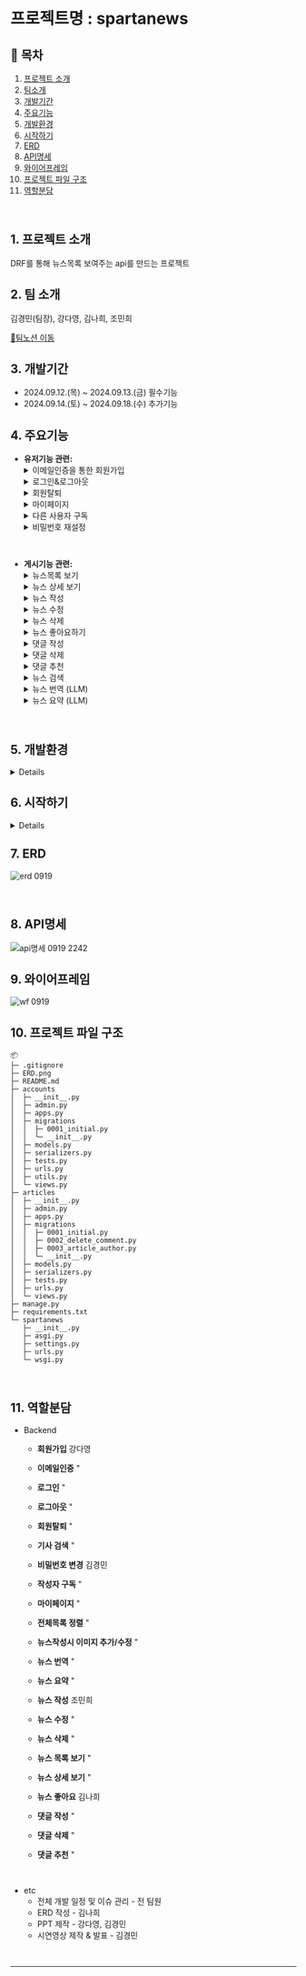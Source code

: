 # 프로젝트명 : spartanews

## 📖 목차
1. [프로젝트 소개](#1-프로젝트-소개)
2. [팀소개](#2-팀-소개)
3. [개발기간](#3-개발기간)
4. [주요기능](#4-주요기능)
5. [개발환경](#5-개발환경)
6. [시작하기](#6-시작하기)
7. [ERD](#7-erd)
8. [API명세](#8-api명세)
9. [와이어프레임](#9-와이어프레임)
10. [프로젝트 파일 구조](#10-프로젝트-파일-구조)
11. [역할분담](#11-역할분담)
<br>

## 1. 프로젝트 소개
DRF를 통해 뉴스목록 보여주는 api를 만드는 프로젝트

## 2. 팀 소개
김경민(팀장), 강다영, 김나희, 조민희

 [🍭팀노션 이동](https://www.notion.so/teamsparta/1e2a365b56ad4cf8acd68bff9c3c59c8/)

## 3. 개발기간
- 2024.09.12.(목) ~ 2024.09.13.(금) 필수기능
- 2024.09.14.(토) ~ 2024.09.18.(수) 추가기능

## 4. 주요기능
- **유저기능 관련:**
  <details>
   <summary>이메일인증을 통한 회원가입</summary>
  username, password, email 등을 입력해 회원가입을 요청하고, 입력한 email로 도착한 호스트의 인증메일을 클릭면 가입이 처리됨. 인증메일을 클릭하기 전까지는 해당 계정으로 로그인이 되지 않음.
  </details>
  <details>
  <summary>로그인&로그아웃</summary>
   -
  </details>
  <details>
  <summary>회원탈퇴</summary>
   비밀번호를 입력받고 탈퇴가 처리됨
  </details>
  <details>
  <summary>마이페이지</summary>
  회원정보, 내가 작성한 글, 내가 구독하는 사람이 직렬화되어 반환됨
  </details>
  <details>
  <summary>다른 사용자 구독</summary>
   스스로 구독은 불가함
  </details>
  <details>
  <summary>비밀번호 재설정</summary>
  해당 이메일로 가입된 계정이 있을시, 비밀번호 재설정에 사용할 수 있는 토큰을 이메일로 전송받음.
 </details>   

&nbsp;

- **게시기능 관련:**
  <details>
  <summary>뉴스목록 보기</summary>
   페이지네이션을 사용해 한 페이지마다 글이 5개씩 보이게 함.
  </details>
  <details>
  <summary>뉴스 상세 보기</summary>
   로그인하지 않아도 조회할 수 있음.
  </details>
  <details>
  <summary>뉴스 작성</summary>
   로그인한 사용자만 작성할 수 있음.
  </details>
  <details>
  <summary>뉴스 수정</summary>
   로그인한 사용자만 수정할 수 있음.
  </details>
  <details>
  <summary>뉴스 삭제</summary>
   작성자 본인만 삭제할 수 있음.
  </details>
  <details>
  <summary>뉴스 좋아요하기</summary>
   글 좋아요 / 좋아요취소.
  </details>
  <details>
  <summary>댓글 작성</summary>
   댓글 작성시 댓글의 기본키가 생성됨.
  </details>
  <details>
  <summary>댓글 삭제</summary>
   댓글의 기본키를 이용해 삭제함. 
  </details>
  <details>
  <summary>댓글 추천</summary>
   댓글 추천 / 추천 취소.
  </details>
  <details>
  <summary>뉴스 검색</summary>
   전체목록 view 안에서 조회함. 글제목/글내용/작성자로 검색 가능.
  </details>
  <details>
  <summary>뉴스 번역 (LLM)</summary>
   오픈AI GPT-4o-mini를 이용한 영-한 번역
  </details>
  <details>
  <summary>뉴스 요약 (LLM)</summary>
   오픈AI GPT-4o-mini를 이용한 요약. 텍스트가 입력되지 않으면 에러를 반환함.
  </details>

&nbsp;

## 5. 개발환경
<details>

- aiohappyeyeballs==2.4.0
- aiohttp==3.10.5
- aiosignal==1.3.1
- annotated-types==0.7.0
- anyio==4.4.0
- asgiref==3.8.1
- async-timeout==4.0.3
- attrs==24.2.0
- blinker==1.8.2
- certifi==2024.7.4
- charset-normalizer==3.3.2
- click==8.1.7
- colorama==0.4.6
- distro==1.9.0
- Django==4.2
- django-seed==0.3.1
- djangorestframework==3.15.2
- djangorestframework-simplejwt==5.3.1
- exceptiongroup==1.2.2
- Faker==28.0.0
- Flask==3.0.3
- frozenlist==1.4.1
- greenlet==3.1.0
- h11==0.14.0
- httpcore==1.0.5
- httpx==0.27.2
- idna==3.8
- itsdangerous==2.2.0
- Jinja2==3.1.4
- jiter==0.5.0
- jsonpatch==1.33
- jsonpointer==3.0.0
- langchain==0.3.0
- langchain-core==0.3.0
- langchain-openai==0.2.0
- langchain-text-splitters==0.3.0
- langsmith==0.1.120
- MarkupSafe==2.1.5
- multidict==6.1.0
- numpy==1.26.4
- openai==1.45.0
- orjson==3.10.7
- packaging==24.1
 </details>

## 6. 시작하기

   <details>

#### Installation

```python
git clone https://github.com/KimGyeongMinB/spartanews.git
cd spartanews
```


#### Install Dependencies
```python
pip install -r requirements.txt
```

#### Run Migrations

```python
python manage.py makemigrations
python manage.py migrate
```


#### Start the Servers
```python
python manage.py runserver
```
&nbsp;
&nbsp;
&nbsp;
&nbsp;
</details>


## 7. ERD
![erd 0919](https://github.com/user-attachments/assets/c788555d-1478-4359-bcc4-e4db6fb46c91)

&nbsp;
&nbsp;
&nbsp;
&nbsp;


## 8. API명세
![api명세 0919 2242](https://github.com/user-attachments/assets/416f20f0-f026-47af-a95d-51c8b550a046)





## 9. 와이어프레임
![wf 0919](https://github.com/user-attachments/assets/4ee545de-88e0-476b-a23c-3acddcefd46f)



## 10. 프로젝트 파일 구조

```
📦 
├─ .gitignore
├─ ERD.png
├─ README.md
├─ accounts
│  ├─ __init__.py
│  ├─ admin.py
│  ├─ apps.py
│  ├─ migrations
│  │  ├─ 0001_initial.py
│  │  └─ __init__.py
│  ├─ models.py
│  ├─ serializers.py
│  ├─ tests.py
│  ├─ urls.py
│  ├─ utils.py
│  └─ views.py
├─ articles
│  ├─ __init__.py
│  ├─ admin.py
│  ├─ apps.py
│  ├─ migrations
│  │  ├─ 0001_initial.py
│  │  ├─ 0002_delete_comment.py
│  │  ├─ 0003_article_author.py
│  │  └─ __init__.py
│  ├─ models.py
│  ├─ serializers.py
│  ├─ tests.py
│  ├─ urls.py
│  └─ views.py
├─ manage.py
├─ requirements.txt
└─ spartanews
   ├─ __init__.py
   ├─ asgi.py
   ├─ settings.py
   ├─ urls.py
   └─ wsgi.py
```


&nbsp;
&nbsp;
&nbsp;

## 11. 역할분담 
* Backend
  - <b>회원가입</b> 강다영
  - <b>이메일인증</b> "
  - <b>로그인</b> "
  - <b>로그아웃</b> "
  - <b>회원탈퇴</b> "
  - <b>기사 검색</b> "
    
  - <b>비밀번호 변경</b> 김경민
  - <b>작성자 구독</b> "
  - <b>마이페이지</b> "
  - <b>전체목록 정렬</b> "
  - <b>뉴스작성시 이미지 추가/수정</b> "
  - <b>뉴스 번역</b> "
  - <b>뉴스 요약</b> "
    
  - <b>뉴스 작성</b> 조민희
  - <b>뉴스 수정</b> "
  - <b>뉴스 삭제</b> "
  - <b>뉴스 목록 보기</b> "
  - <b>뉴스 상세 보기</b> "
    
  - <b>뉴스 좋아요</b> 김나희
  - <b>댓글 작성</b> "
  - <b>댓글 삭제</b> "
  - <b>댓글 추천</b> "

&nbsp;
* etc
  + 전체 개발 일정 및 이슈 관리 - 전 팀원
  + ERD 작성 - 김나희 
  + PPT 제작 - 강다영, 김경민
  + 시연영상 제작 & 발표 - 김경민

&nbsp;

------------------------------------------------------------------------------------

